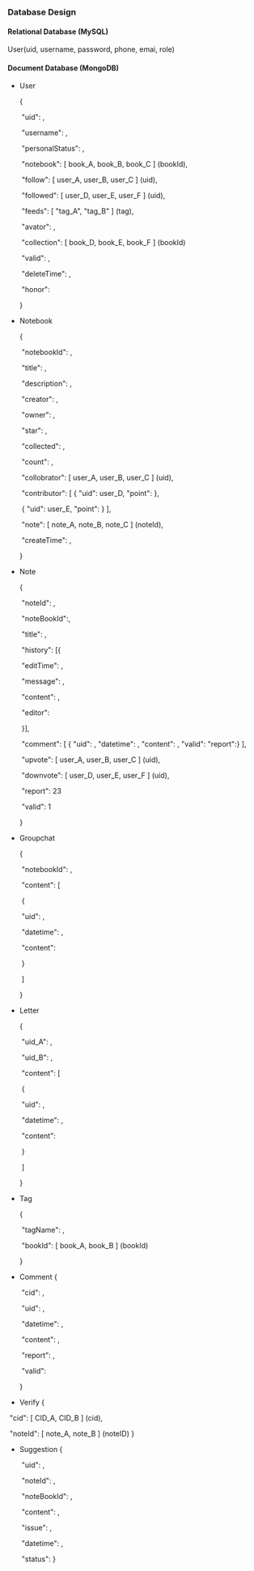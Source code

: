 ### Database Design

#### Relational Database (MySQL)

User(uid, username, password, phone, emai, role)

#### Document Database (MongoDB)

- User

  {

  ​	"uid": ,

  ​	"username": ,

  ​	"personalStatus": ,

  ​	"notebook": [ book_A, book_B, book_C ] (bookId),

  ​	"follow": [ user_A, user_B, user_C ] (uid),

  ​	"followed": [ user_D, user_E, user_F ] (uid),

  ​	"feeds": [ "tag_A", "tag_B" ] (tag),

  ​	"avator": ,

  ​	"collection": [ book_D, book_E, book_F ] (bookId)

  ​	"valid": ,

  ​	"deleteTime": ,

  ​	"honor":


  }

- Notebook

  {

  ​	"notebookId": ,

  ​	"title": ,

  ​	"description": ,

  ​	"creator": ,

  ​	"owner": ,

  ​	"star": ,

  ​	"collected": ,

  ​	"count": ,

  ​	"collobrator": [ user_A, user_B, user_C ] (uid),

  ​	"contributor": [ { "uid": user_D, "point":  },  

  ​				{ "uid": user_E, "point":  } ],

  ​	"note": [ note_A, note_B, note_C ] (noteId),

  ​	"createTime": ,

  }

- Note

  {

  ​	"noteId": ,

  ​	"noteBookId":, 

  ​	"title": ,

  ​	"history": [{

  ​		"editTime": ,

  ​		"message": ,

  ​		"content": ,

  ​		"editor": 

  ​	}],

  ​	"comment": [ { "uid": , "datetime": , "content": , "valid": "report":} ],

  ​	"upvote": [ user_A, user_B, user_C ] (uid),

  ​	"downvote": [ user_D, user_E, user_F ] (uid),

  ​	"report": 23

  ​	"valid": 1

  }

- Groupchat

  {

  ​	"notebookId": ,

  ​	"content": [

  ​		{

  ​			"uid": ,

  ​			"datetime": ,

  ​			"content":

  ​		}

  ​	]

  }

- Letter

  {

  ​	"uid_A": ,

  ​	"uid_B": ,

  ​	"content": [

  ​		{

  ​			"uid": ,

  ​			"datetime": ,

  ​			"content":

  ​		}

  ​	]

  }

- Tag

  {

  ​	"tagName": ,

  ​	"bookId": [ book_A, book_B ] (bookId)

  }

- Comment 
  {

  ​	"cid": ,

  ​	"uid": ,

  ​	"datetime": ,

  ​	"content": ,

  ​	"report": ,

  ​	"valid":

  }

-  Verify 
  {

  ​	"cid": [ CID_A, CID_B ] (cid),


  ​	"noteId":  [ note_A, note_B ] (noteID)
  }

- Suggestion
   {

   ​	"uid": ,

   ​	"noteId": ,

   ​	"noteBookId": ,

   ​	"content": ,

   ​	"issue": ,

   ​	"datetime": , 

   ​	"status":
    }

